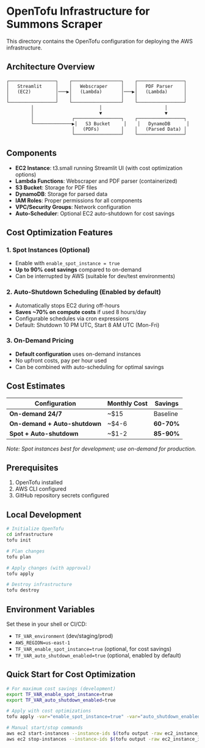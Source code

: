 # OpenTofu Infrastructure for Summons Scraper

This directory contains the OpenTofu configuration for deploying the AWS infrastructure.

## Architecture Overview

```
┌─────────────────┐    ┌──────────────────┐    ┌─────────────────┐
│   Streamlit     │    │   Webscraper     │    │   PDF Parser    │
│   (EC2)         │───▶│   (Lambda)       │───▶│   (Lambda)      │
│                 │    │                  │    │                 │
└─────────────────┘    └──────────────────┘    └─────────────────┘
         │                        │                       │
         │                        ▼                       ▼
         │              ┌─────────────────┐    ┌─────────────────┐
         └──────────────▶│   S3 Bucket     │    │   DynamoDB      │
                        │   (PDFs)        │    │   (Parsed Data) │
                        └─────────────────┘    └─────────────────┘
```

## Components

- **EC2 Instance**: t3.small running Streamlit UI (with cost optimization options)
- **Lambda Functions**: Webscraper and PDF parser (containerized)
- **S3 Bucket**: Storage for PDF files
- **DynamoDB**: Storage for parsed data
- **IAM Roles**: Proper permissions for all components
- **VPC/Security Groups**: Network configuration
- **Auto-Scheduler**: Optional EC2 auto-shutdown for cost savings

## Cost Optimization Features

### 1. **Spot Instances** (Optional)
- Enable with `enable_spot_instance = true`
- **Up to 90% cost savings** compared to on-demand
- Can be interrupted by AWS (suitable for dev/test environments)

### 2. **Auto-Shutdown Scheduling** (Enabled by default)
- Automatically stops EC2 during off-hours
- **Saves ~70% on compute costs** if used 8 hours/day
- Configurable schedules via cron expressions
- Default: Shutdown 10 PM UTC, Start 8 AM UTC (Mon-Fri)

### 3. **On-Demand Pricing**
- **Default configuration** uses on-demand instances
- No upfront costs, pay per hour used
- Can be combined with auto-scheduling for optimal savings

## Cost Estimates

| Configuration | Monthly Cost | Savings |
|---------------|-------------|---------|
| **On-demand 24/7** | ~$15 | Baseline |
| **On-demand + Auto-shutdown** | ~$4-6 | **60-70%** |
| **Spot + Auto-shutdown** | ~$1-2 | **85-90%** |

*Note: Spot instances best for development; use on-demand for production.*

## Prerequisites

1. OpenTofu installed
2. AWS CLI configured
3. GitHub repository secrets configured

## Local Development

```bash
# Initialize OpenTofu
cd infrastructure
tofu init

# Plan changes
tofu plan

# Apply changes (with approval)
tofu apply

# Destroy infrastructure
tofu destroy
```

## Environment Variables

Set these in your shell or CI/CD:
- `TF_VAR_environment` (dev/staging/prod)
- `AWS_REGION=us-east-1`
- `TF_VAR_enable_spot_instance=true` (optional, for cost savings)
- `TF_VAR_auto_shutdown_enabled=true` (optional, enabled by default)

## Quick Start for Cost Optimization

```bash
# For maximum cost savings (development)
export TF_VAR_enable_spot_instance=true
export TF_VAR_auto_shutdown_enabled=true

# Apply with cost optimizations
tofu apply -var="enable_spot_instance=true" -var="auto_shutdown_enabled=true"

# Manual start/stop commands
aws ec2 start-instances --instance-ids $(tofu output -raw ec2_instance_id)
aws ec2 stop-instances --instance-ids $(tofu output -raw ec2_instance_id)
```
